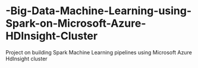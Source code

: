 # -Big-Data-Machine-Learning-using-Spark-on-Microsoft-Azure-HDInsight-Cluster
Project on building Spark Machine Learning pipelines using Microsoft Azure HdInsight cluster
